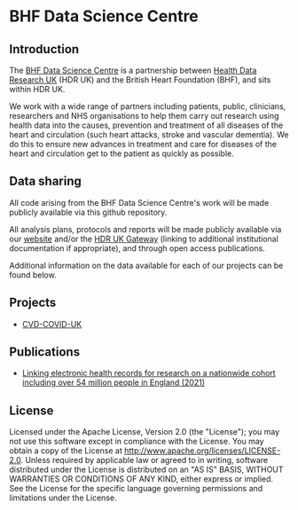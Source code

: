 # BHF Data Science Centre

## Introduction

The [BHF Data Science Centre](https://www.hdruk.ac.uk/helping-with-health-data/bhf-data-science-centre/) is a partnership between [Health Data Research UK](https://www.hdruk.ac.uk/) (HDR UK) and the British Heart Foundation (BHF), and sits within HDR UK.

We work with a wide range of partners including patients, public, clinicians, researchers and NHS organisations to help them carry out research using health data into the causes, prevention and treatment of all diseases of the heart and circulation (such heart attacks, stroke and vascular dementia). We do this to ensure new advances in treatment and care for diseases of the heart and circulation get to the patient as quickly as possible.

## Data sharing

All code arising from the BHF Data Science Centre's work will be made publicly available via this github repository.

All analysis plans, protocols and reports will be made publicly available via our [website](https://www.hdruk.ac.uk/helping-with-health-data/bhf-data-science-centre/) and/or the [HDR UK Gateway](https://www.healthdatagateway.org/) (linking to additional institutional documentation if appropriate), and through open access publications.

Additional information on the data available for each of our projects can be found below.

## Projects

* [CVD-COVID-UK](https://github.com/BHFDSC/Documentation/blob/main/CVD-COVID-UK.md)

## Publications

* [Linking electronic health records for research on a nationwide cohort including over 54 million people in England (2021)](https://github.com/BHFDSC/Linked-EHR-England-2021)

## License

Licensed under the Apache License, Version 2.0 (the "License"); you may not use this software except in compliance with the License. You may obtain a copy of the License at http://www.apache.org/licenses/LICENSE-2.0. Unless required by applicable law or agreed to in writing, software distributed under the License is distributed on an "AS IS" BASIS, WITHOUT WARRANTIES OR CONDITIONS OF ANY KIND, either express or implied. See the License for the specific language governing permissions and limitations under the License.
